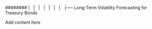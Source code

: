 ######## |   |   |   |   |   |   |   ├── Long-Term Volatility Forecasting for Treasury Bonds

*Add content here*